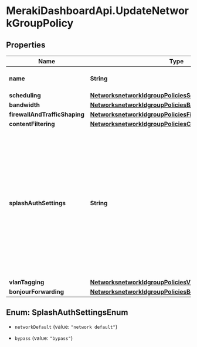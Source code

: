 # MerakiDashboardApi.UpdateNetworkGroupPolicy

## Properties
Name | Type | Description | Notes
------------ | ------------- | ------------- | -------------
**name** | **String** | The name for your group policy. | [optional] 
**scheduling** | [**NetworksnetworkIdgroupPoliciesScheduling**](NetworksnetworkIdgroupPoliciesScheduling.md) |  | [optional] 
**bandwidth** | [**NetworksnetworkIdgroupPoliciesBandwidth**](NetworksnetworkIdgroupPoliciesBandwidth.md) |  | [optional] 
**firewallAndTrafficShaping** | [**NetworksnetworkIdgroupPoliciesFirewallAndTrafficShaping**](NetworksnetworkIdgroupPoliciesFirewallAndTrafficShaping.md) |  | [optional] 
**contentFiltering** | [**NetworksnetworkIdgroupPoliciesContentFiltering**](NetworksnetworkIdgroupPoliciesContentFiltering.md) |  | [optional] 
**splashAuthSettings** | **String** | Whether clients bound to your policy will bypass splash authorization or behave according to the network's rules. Can be one of 'network default' or 'bypass'. Only available if your network has a wireless configuration. | [optional] 
**vlanTagging** | [**NetworksnetworkIdgroupPoliciesVlanTagging**](NetworksnetworkIdgroupPoliciesVlanTagging.md) |  | [optional] 
**bonjourForwarding** | [**NetworksnetworkIdgroupPoliciesBonjourForwarding**](NetworksnetworkIdgroupPoliciesBonjourForwarding.md) |  | [optional] 


<a name="SplashAuthSettingsEnum"></a>
## Enum: SplashAuthSettingsEnum


* `networkDefault` (value: `"network default"`)

* `bypass` (value: `"bypass"`)




